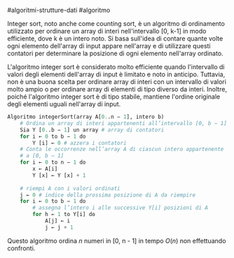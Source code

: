 #algoritmi-strutture-dati  #algoritmo 

Integer sort, noto anche come counting sort, è un algoritmo di ordinamento utilizzato per ordinare un array di interi nell'intervallo \[0, k-1\] in modo efficiente, dove k è un intero noto. Si basa sull'idea di contare quante volte ogni elemento dell'array di input appare nell'array e di utilizzare questi contatori per determinare la posizione di ogni elemento nell'array ordinato.

L'algoritmo integer sort è considerato molto efficiente quando l'intervallo di valori degli elementi dell'array di input è limitato e noto in anticipo. Tuttavia, non è una buona scelta per ordinare array di interi con un intervallo di valori molto ampio o per ordinare array di elementi di tipo diverso da interi. Inoltre, poiché l'algoritmo integer sort è di tipo stabile, mantiene l'ordine originale degli elementi uguali nell'array di input.

```python
Algoritmo integerSort(array A[0..n − 1], intero b)  
	# Ordina un array di interi appartenenti all’intervallo [0, b − 1]
	Sia Y [0..b − 1] un array # array di contatori  
	for i ← 0 to b − 1 do 
		Y [i] ← 0 # azzera i contatori  
	# Conta le occorrenze nell’array A di ciascun intero appartenente  
	# a [0, b − 1]  
	for i ← 0 to n − 1 do  
		x ← A[i]  
		Y [x] ← Y [x] + 1  
	
	# riempi A con i valori ordinati  
	j ← 0 # indice della prossima posizione di A da riempire  
	for i ← 0 to b − 1 do  
		# assegna l’intero i alle successive Y[i] posizioni di A  
		for h ← 1 to Y[i] do  
			A[j] ← i  
			j ← j + 1
```

Questo algoritmo ordina $n$ numeri in \[0, n - 1\] in tempo $O(n)$ non effettuando confronti.